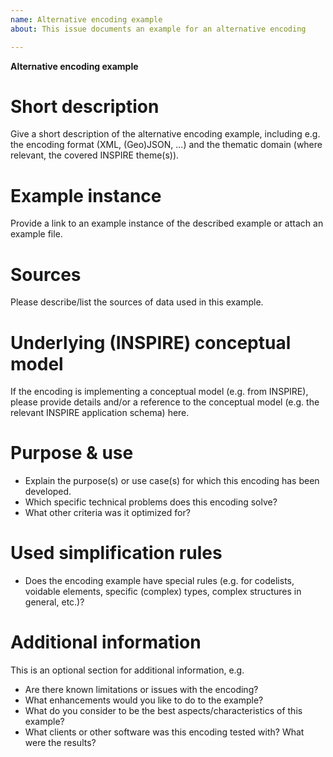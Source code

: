 ```yaml
---
name: Alternative encoding example
about: This issue documents an example for an alternative encoding

---
```


**Alternative encoding example**

# Short description
Give a short description of the alternative encoding example, including e.g. 
the encoding format (XML, (Geo)JSON, ...) and the thematic domain (where 
relevant, the covered INSPIRE theme(s)).

# Example instance
Provide a link to an example instance of the described example or attach an example file.

# Sources
Please describe/list the sources of data used in this example.

# Underlying (INSPIRE) conceptual model
If the encoding is implementing a conceptual model (e.g. from INSPIRE), please provide
details and/or a reference to the conceptual model (e.g. the relevant INSPIRE application
schema) here.

# Purpose & use
- Explain the purpose(s) or use case(s) for which this encoding has been developed.
- Which specific technical problems does this encoding solve?
- What other criteria was it optimized for?

# Used simplification rules
- Does the encoding example have special rules (e.g. for codelists, voidable elements,
specific (complex) types, complex structures in general, etc.)?

# Additional information
This is an optional section for additional information, e.g.
- Are there known limitations or issues with the encoding?
- What enhancements would you like to do to the example?
- What do you consider to be the best aspects/characteristics of this example?
- What clients or other software was this encoding tested with? What were the results?
